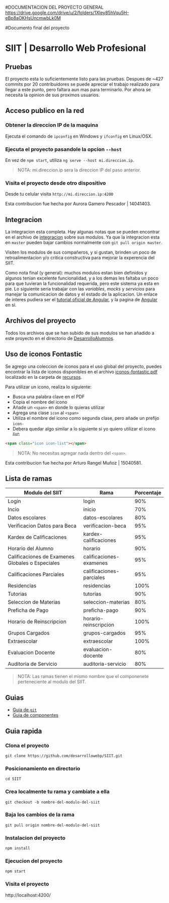 #DOCUMENTACION DEL PROYECTO GENERAL
https://drive.google.com/drive/u/2/folders/1Xley85hVqu5H-eBp8aOKHsUncmwbLk0M

#Documento final del proyecto




# SIIT | Desarrollo Web Profesional


## Pruebas
El proyecto esta lo suficientemente listo para las pruebas. Despues de ~427 commits por
20 contribuidores se puede apreciar el trabajo realizado para llegar a este punto, pero
faltara aun mas para terminarlo. Por ahora se necesita la opinion de sus proximos usuarios.


## Acceso publico en la red

### Obtener la direccion IP de la maquina
Ejecuta el comando de `ipconfig` en Windows y `ifconfig` en Linux/OSX.

### Ejecuta el proyecto pasandole la opcion `--host`
En vez de `npm start`, utiliza `ng serve --host mi.direccion.ip`.

> NOTA: mi.direccion.ip sera la direccion IP del paso anterior.

### Visita el proyecto desde otro dispositivo
Desde tu celular visita `http://mi.direccion.ip:4200`

Esta contribucion fue hecha por Aurora Gamero Pescador | 14041403.


## Integracion
La integracion esta completa. Hay algunas notas que se pueden encontrar en el archivo de
[integracion](integracion.md) sobre sus modulos. Ya que la integracion esta en `master`
pueden bajar cambios normalmente con `git pull origin master`.

Visiten los modulos de sus compañeros, y si gustan, brinden un poco de retroalimentacion
y/o critica constructiva para mejorar la experencia del SIIT.

Como nota final (y general): muchos modulos estan bien definidos y algunos tenian excelente
funcionalidad, y a los demas les faltaba un poco para que tuvieran la funcionalidad requerida,
pero este sistema ya esta en pie. Lo siguiente seria trabajar con las *variables*, *mocks*
y *servicios* para manejar la comunicacion de datos y el estado de la aplicacion. Un enlace
de interes pudiera ser el [tutorial oficial de Angular](https://angular.io/tutorial), y la
pagina de [Angular](https://angular.io/) en si.


## Archivos del proyecto
Todos los archivos que se han subido de sus modulos se han añadido a este proyecto
en el directorio de [DesarrolloAlumnos](DesarrolloAlumnos).


## Uso de iconos Fontastic
Se agrego una coleccion de iconos para el uso global del proyecto, puedes encontrar la lista de
iconos disponibles en el archivo [iconos-fontastic.pdf](recursos/iconos-fontastic.pdf) localizado
en la carpeta de [recursos](recursos).

Para utilizar un icono, realiza lo siguiente:
- Busca una palabra clave en el PDF
- Copia el nombre del icono
- Añade un `<span>` en donde lo quieras utilizar
- Agrega una clase `icon` al `<span>`
- Utiliza el nombre del icono como segunda clase, pero añade un prefijo `icon-`
- Debera quedar algo similar a lo siguiente si yo quiero utilizar el icono *list*:

```html
<span class="icon icon-list"></span>
```

> NOTA: No necesitas agregar nada dentro del `<span>`.

Esta contribucion fue hecha por Arturo Rangel Muñoz | 15040581.

## Lista de ramas
|Modulo del SIIT|Rama|Porcentaje|
|---|---|---|
|Login|login|90%|
|Incio|inicio|70%|
|Datos escolares|datos-escolares|80%|
|Verificacion Datos para Beca|verificacion-beca|95%|
|Kardex de Calificaciones|kardex-calificaciones|95%|
|Horario del Alumno|horario|90%|
|Calificaciones de Examenes Globales o Especiales|calificaciones-examenes|95%|
|Calificaciones Parciales|calificaciones-parciales|95%|
|Residencias|residencias|100%|
|Tutorias|tutorias|90%|
|Seleccion de Materias|seleccion-materias|80%|
|Preficha de Pago|preficha-pago|90%|
|Horario de Reinscripcion|horario-reinscripcion|100%|
|Grupos Cargados|grupos-cargados|95%|
|Extraescolar|extraescolar|100%|
|Evaluacion Docente|evaluacion-docente|80%|
|Auditoria de Servicio|auditoria-servicio|80%|

> NOTA: Las ramas tienen el mismo nombre que el componenete perteneciente al modulo del SIIT.


## Guias
- [Guia de `git`](guias/git.md)
- [Guia de componentes](guias/componentes.md)


## Guia rapida

### Clona el proyecto
```
git clone https://github.com/desarrollowebp/SIIT.git
```

### Posicionamiento en directorio
```
cd SIIT
```

### Crea localmente tu rama y cambiate a ella
```
git checkout -b nombre-del-modulo-del-siit
```

### Baja los cambios de la rama
```
git pull origin nombre-del-modulo-del-siit
```

### Instalacion del proyecto
```
npm install
```

### Ejecucion del proyecto
```
npm start
```

### Visita el proyecto
http://localhost:4200/
